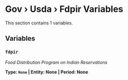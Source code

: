 # Gov › Usda › Fdpir Variables

This section contains 1 variables.

## Variables

### `fdpir`
*Food Distribution Program on Indian Reservations*

**Type: `None` | Entity: None | Period: None**

